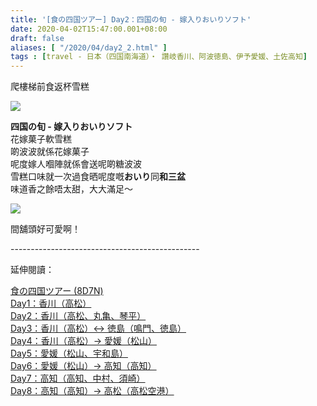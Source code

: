 ```yaml
---
title: '[食の四国ツアー] Day2：四国の旬 - 嫁入りおいりソフト'
date: 2020-04-02T15:47:00.001+08:00
draft: false
aliases: [ "/2020/04/day2_2.html" ]
tags : [travel - 日本（四国南海道）・ 讚岐香川、阿波徳島、伊予愛媛、土佐高知]
---
```


爬樓梯前食返杯雪糕  

![](/images/shikoku2f1.jpg)

**四国の旬 - 嫁入りおいりソフト**  
花嫁菓子軟雪糕  
啲波波就係花嫁菓子  
呢度嫁人嗰陣就係會送呢啲糖波波  
雪糕口味就一次過食晒呢度嘅**おいり**同**和三盆**  
味道香之餘唔太甜，大大滿足～  

![](/images/shikoku2f.jpg)

間舖頭好可愛啊！  
  
  
\-----------------------------------------------  
  

延伸閱讀：

[食の四国ツアー (8D7N)](https://www.hidie.net/2020/05/8d7n.html)  
[Day1：香川（高松）](https://www.hidie.net/2017/08/day1.html)  
[Day2：香川（高松、丸亀、琴平）](https://www.hidie.net/2017/08/day2.html)  
[Day3：香川（高松）↔ 徳島（鳴門、徳島）](https://www.hidie.net/2017/08/day3.html)  
[Day4：香川（高松）→ 愛媛（松山）](https://www.hidie.net/2017/08/day4.html)  
[Day5：愛媛（松山、宇和島）](https://www.hidie.net/2017/08/day5.html)  
[Day6：愛媛（松山）→ 高知（高知）](https://www.hidie.net/2017/08/day6.html)  
[Day7：高知（高知、中村、須崎）](https://www.hidie.net/2017/08/day7.html)  
[Day8：高知（高知）→ 高松（高松空港）](https://www.hidie.net/2017/08/day8.html)